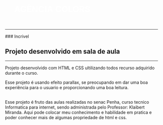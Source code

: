 <h1 style="color:white;padding:30px;text-transform:uppercase">Agência Colors</h1>
<hr>
### Incrivel
<br>
<h2>Projeto desenvolvido em sala de aula</h2>
<hr>

Projeto desenvolvido com HTML e CSS ultilizando todos recurso adquirido durante o curso.

Esse projeto é usando efeito parallax, se preocupando em dar uma boa experiência para o usuario e proporcionando uma boa leitura.

<br>
Esse projeto é fruto das aulas realizadas no senac Penha, curso tecnico Informatica para internet, sendo administrada pelo Professor: Klaibert Miranda.
Aqui pode colocar meu conhecimento e habilidade em pratica e poder conhecer mais de algumas propriedade de html e css.
